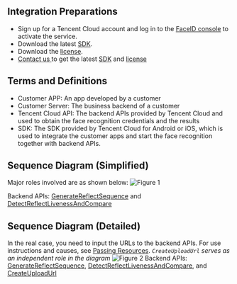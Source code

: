 
## Integration Preparations
- Sign up for a Tencent Cloud account and log in to the [FaceID console](https://console.intl.cloud.tencent.com/faceid) to activate the service. 
- Download the latest [SDK](https://console.intl.cloud.tencent.com/faceid). 
- Download the [license](https://console.intl.cloud.tencent.com/faceid).
- [Contact us ](https://www.tencentcloud.com/document/product/1061/52144) to get the latest [SDK](https://console.intl.cloud.tencent.com/faceid) and [license](https://console.intl.cloud.tencent.com/faceid) 


## Terms and Definitions

- Customer APP: An app developed by a customer
- Customer Server: The business backend of a customer
- Tencent Cloud API: The backend APIs provided by Tencent Cloud and used to obtain the face recognition credentials and the results
- SDK: The SDK provided by Tencent Cloud for Android or iOS, which is used to integrate the customer apps and start the face recognition together with backend APIs.

## Sequence Diagram (Simplified)

Major roles involved are as shown below:
![Figure 1](https://qcloudimg.tencent-cloud.cn/raw/f963c590fc88067f81da0b7ca3df50f8.png)

Backend APIs: [GenerateReflectSequence](https://www.tencentcloud.com/document/product/1061/47646) and [DetectReflectLivenessAndCompare](https://intl.cloud.tencent.com/document/product/1061/44246)
## Sequence Diagram (Detailed)

In the real case, you need to input the URLs to the backend APIs. For use instructions and causes, see [Passing Resources](https://intl.cloud.tencent.com/document/product/1061/46849).
*`CreateUploadUrl` serves as an independent role in the diagram*
![Figure 2](https://qcloudimg.tencent-cloud.cn/raw/491abd12442624139fef0b39959a6745.png)
Backend APIs: [GenerateReflectSequence](https://www.tencentcloud.com/zh/document/product/1061/47646), [DetectReflectLivenessAndCompare](https://intl.cloud.tencent.com/zh/document/product/1061/44246), and [CreateUploadUrl](https://www.tencentcloud.com/document/product/1061/47648)
